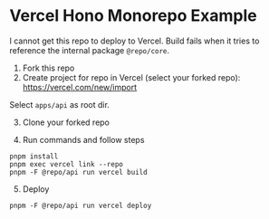 # Vercel Hono Monorepo Example

I cannot get this repo to deploy to Vercel. 
Build fails when it tries to reference the internal package `@repo/core`.

1. Fork this repo
2. Create project for repo in Vercel (select your forked repo):
https://vercel.com/new/import

Select `apps/api` as root dir.

3. Clone your forked repo

4. Run commands and follow steps
```
pnpm install
pnpm exec vercel link --repo
pnpm -F @repo/api run vercel build
```

5. Deploy
```
pnpm -F @repo/api run vercel deploy
```